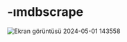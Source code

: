 # -ımdbscrape

![Ekran görüntüsü 2024-05-01 143558](https://github.com/gulezgin/imdbscrape/assets/81231546/78847764-a25a-4314-bc9a-707404701a07)
